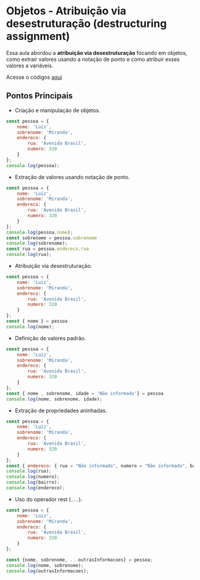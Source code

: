 # Objetos - Atribuição via desestruturação (destructuring assignment)

 Essa aula abordou a **atribuição via desestruturação** focando em objetos, como extrair valores usando a notação de ponto e como atribuir esses valores a variáveis.

 Acesse o códigos [aqui](codigos/aula_02.js)

## Pontos Principais

- Criação e manipulação de objetos.

```javascript
const pessoa = {
    nome: 'Luiz',
    sobrenome: 'Miranda',
    endereco: {
        rua: 'Avenida Brasil',
        numero: 320
    }
};
console.log(pessoa);
```

- Extração de valores usando notação de ponto.

```javascript
const pessoa = {
    nome: 'Luiz',
    sobrenome: 'Miranda',
    endereco: {
        rua: 'Avenida Brasil',
        numero: 320
    }
};
console.log(pessoa.nome);
const sobrenome = pessoa.sobrenome
console.log(sobrenome);
const rua = pessoa.endereco.rua
console.log(rua);
```

- Atribuição via desestruturação.

```javascript
const pessoa = {
    nome: 'Luiz',
    sobrenome: 'Miranda',
    endereco: {
        rua: 'Avenida Brasil',
        numero: 320
    }
};
const { nome } = pessoa
console.log(nome);
```

- Definição de valores padrão.

```javascript
const pessoa = {
    nome: 'Luiz',
    sobrenome: 'Miranda',
    endereco: {
        rua: 'Avenida Brasil',
        numero: 320
    }
};
const { nome , sobrenome, idade = 'Não informado'} = pessoa
console.log(nome, sobrenome, idade);
```

- Extração de propriedades aninhadas.

```javascript
const pessoa = {
    nome: 'Luiz',
    sobrenome: 'Miranda',
    endereco: {
        rua: 'Avenida Brasil',
        numero: 320
    }
};
const { endereco: { rua = "Não informado", numero = "Não informado", bairro="Não informado"}, endereco } = pessoa
console.log(rua);
console.log(numero);
console.log(bairro);
console.log(endereco);
```

- Uso do operador rest (`...`).

```javascript
const pessoa = {
    nome: 'Luiz',
    sobrenome: 'Miranda',
    endereco: {
        rua: 'Avenida Brasil',
        numero: 320
    }
};

const {nome, sobrenome, ...outrasInformacoes} = pessoa;
console.log(nome, sobrenome);
console.log(outrasInformacoes);
```
